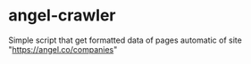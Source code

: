 # angel-crawler
Simple script that get formatted data of pages automatic of site "https://angel.co/companies"
